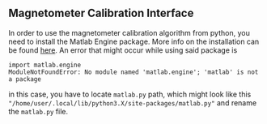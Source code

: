 ## Magnetometer Calibration Interface

In order to use the magnetometer calibration algorithm from python, you need to install the Matlab Engine package. More info on the installation can be found [here](https://www.mathworks.com/help/matlab/matlab_external/install-the-matlab-engine-for-python.html). An error that might occur while using said package is
```
import matlab.engine
ModuleNotFoundError: No module named 'matlab.engine'; 'matlab' is not a package
```
in this case, you have to locate `matlab.py` path, which might look like this `"/home/user/.local/lib/python3.X/site-packages/matlab.py"` and rename the `matlab.py` file.